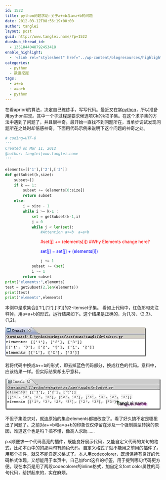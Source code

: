 ```yaml
---
id: 1522
title: python问题求助-关于a+=b与a=a+b的问题
date: 2012-03-12T08:56:19+00:00
author: tanglei
layout: post
guid: http://www.tanglei.name/?p=1522
duoshuo_thread_id:
  - 1351844048792453418
enable_highlight:
  - '<link rel="stylesheet" href="../wp-content/blogresources/highlightconfig/highlight.default.min.css"><script src="../wp-content/blogresources/highlightconfig/jquery-2.1.4.min.js"></script><script src="../wp-content/blogresources/highlightconfig/enable_highlight.js"></script>'
categories:
  - python
  - 数据挖掘
tags:
  - a+=b
  - a=a+b
  - python
---
```

在看apriori的算法，决定自己练练手，写写代码。最近又在[学python](/tag/#python)，所以准备用python实现。其中一个子过程是要求候选项Ck的k项子集。在这个求子集的方法中遇到了问题了，并且很神奇。最开始一直找不到问题所在，当单步调试发现问题所在之处时却倍感神奇。下面用代码示例来说明下这个问题的神奇之处。

```python
# coding=UTF-8 
'''
Created on Mar 11, 2012
@author: tanglei|www.tanglei.name
'''

elements=[['1'],['2'],['3']] 
def getSubset(k,size):
    subset=[]
    if k == 1:
        subset += (elements[0:size])
        return subset
    else:
        i = size - 1
        while i >= k-1 :
            set = getSubset(k-1,i)
            j = 0
            while j < len(set):
                #Attention a+=b  a=a+b  
```

  <font color="red">&nbsp;&nbsp;&nbsp;&nbsp;&nbsp;&nbsp;&nbsp;&nbsp;&nbsp;&nbsp;&nbsp;&nbsp; &nbsp;&nbsp;&nbsp;&nbsp;&nbsp;&nbsp;&nbsp;&nbsp;&nbsp;&nbsp;&nbsp;&nbsp;&nbsp;&nbsp;&nbsp; #set[j] += (elements[i]) #Why Elements change here?</font>
               
  <font color="blue">&nbsp;&nbsp;&nbsp;&nbsp; &nbsp;&nbsp;&nbsp;&nbsp;&nbsp;&nbsp;&nbsp;&nbsp; &nbsp;&nbsp;&nbsp;&nbsp;&nbsp;&nbsp;&nbsp;&nbsp;&nbsp;&nbsp;&nbsp;&nbsp;&nbsp;&nbsp;&nbsp;set[j] = set[j] + (elements[i])</font>

```python
                j += 1
            subset += (set)
            i -= 1
        return subset
print("elements:",elements)    
test = getSubset(2,len(elements))
print(test)
print("elements",elements)
```

本例中是求集合[[&#8216;1&#8217;],[&#8216;2&#8217;],[&#8216;3&#8217;]]的2-itemset子集。 看如上代码中，红色那句先注释掉，用a=a+b的形式，运行结果如下。这个结果是正确的，为{1,3}、{2,3}、{1,2}。

[<img title="clip_image002" src="/wp-content/uploads/2012/03/clip_image002_thumb1.jpg" alt="clip_image002"  />](/wp-content/uploads/2012/03/clip_image0022.jpg)

若将代码中换成a+=b的形式，即去掉蓝色代码部分，换成红色的代码。意料中，应该结果一样。但实际结果却出乎意料。

[<img title="python_a =b_a=a b 1" src="/wp-content/uploads/2012/03/python_ab_aab1_thumb.jpg" alt="python_a =b_a=a b 1"  data-pinit="registered" />](/wp-content/uploads/2012/03/python_ab_aab1.jpg)

不但子集没求对，就连原始的集合elements都被改变了。看了好久搞不定是哪里出了问题了。之前对a+=b和a=a+b的印象仅仅停留在涉及一个强制类型转换的原因，难道这个也是吗？搞不懂，像高人求助……

p.s顺便求一个代码高亮的插件，既能良好展示代码，又能自定义代码的某句的格式，比如本页中的的那两句有颜色代码，自定义格式了就不能用之前用的插件了。用那个插件，就又不能自定义格式了。本人用codecolorer，既想保持有良好的代码格式体现，又想能用于本页中，自己加font这样的标签，用于提到哪句代码更方便。现在本页是用了两段codecolorer的inline格式，加自定义font color属性的两句代码，给拼起来的，实在麻烦。

